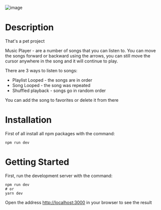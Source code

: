 ![image](https://user-images.githubusercontent.com/92051961/189175031-cd23d621-0f4a-46b5-87c9-4027ad4e43e4.png)

# Description

That's a pet project

Music Player - are a number of songs that you can listen to. You can move the songs forward or backward using the arrows, you can still move the cursor anywhere in the song and it will continue to play.

There are 3 ways to listen to songs:
* Playlist Looped - the songs are in order
* Song Looped - the song was repeated
* Shuffled playback - songs go in random order

You can add the song to favorites or delete it from there 


# Installation
First of all install all npm packages with the command:
```
npm run dev
```
# Getting Started
First, run the development server with the command: 
```
npm run dev
# or
yarn dev
```
Open the address [http://localhost:3000](http://localhost:3000) in your browser to see the result
